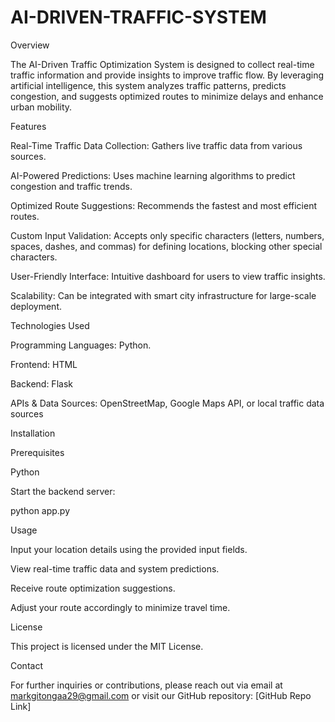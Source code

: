 # AI-DRIVEN-TRAFFIC-SYSTEM

Overview

The AI-Driven Traffic Optimization System is designed to collect real-time traffic information and provide insights to improve traffic flow. By leveraging artificial intelligence, this system analyzes traffic patterns, predicts congestion, and suggests optimized routes to minimize delays and enhance urban mobility.

Features

Real-Time Traffic Data Collection: Gathers live traffic data from various sources.

AI-Powered Predictions: Uses machine learning algorithms to predict congestion and traffic trends.

Optimized Route Suggestions: Recommends the fastest and most efficient routes.

Custom Input Validation: Accepts only specific characters (letters, numbers, spaces, dashes, and commas) for defining locations, blocking other special characters.

User-Friendly Interface: Intuitive dashboard for users to view traffic insights.

Scalability: Can be integrated with smart city infrastructure for large-scale deployment.

Technologies Used

Programming Languages: Python.

Frontend: HTML

Backend: Flask

APIs & Data Sources: OpenStreetMap, Google Maps API, or local traffic data sources

Installation

Prerequisites

Python 

Start the backend server:

python app.py  

Usage

Input your location details using the provided input fields.

View real-time traffic data and system predictions.

Receive route optimization suggestions.

Adjust your route accordingly to minimize travel time.

License

This project is licensed under the MIT License.

Contact

For further inquiries or contributions, please reach out via email at markgitongaa29@gmail.com or visit our GitHub repository: [GitHub Repo Link]
